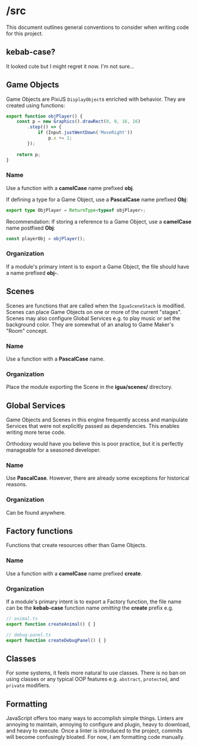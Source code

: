 # /src
This document outlines general conventions to consider when writing code for this project.

## kebab-case?
It looked cute but I might regret it now. I'm not sure...

## Game Objects
Game Objects are PixiJS `DisplayObject`s enriched with behavior. They are created using functions:
```ts
export function objPlayer() {
    const p = new Graphics().drawRect(0, 0, 16, 16)
        .step(() => {
            if (Input.justWentDown('MoveRight'))
                p.x += 1;
        });
    
    return p;
}
```

### Name
Use a function with a **camelCase** name prefixed **obj**.

If defining a type for a Game Object, use a **PascalCase** name prefixed **Obj**:
```ts
export type ObjPlayer = ReturnType<typeof objPlayer>;
```

Recommendation: If storing a reference to a Game Object, use a **camelCase** name postfixed **Obj**:
```ts
const playerObj = objPlayer();
```

### Organization
If a module's primary intent is to export a Game Object, the file should have a name prefixed **obj-**.


## Scenes
Scenes are functions that are called when the `IguaSceneStack` is modified.
Scenes can place Game Objects on one or more of the current "stages". Scenes may also configure Global Services e.g. to play music or set the background color.
They are somewhat of an analog to Game Maker's "Room" concept.

### Name
Use a function with a **PascalCase** name.

### Organization
Place the module exporting the Scene in the **igua/scenes/** directory.


## Global Services
Game Objects and Scenes in this engine frequently access and manipulate Services that were not explicitly passed as dependencies.
This enables writing more terse code.

Orthodoxy would have you believe this is poor practice, but it is perfectly manageable for a seasoned developer.

### Name
Use **PascalCase**. However, there are already some exceptions for historical reasons.

### Organization
Can be found anywhere.


## Factory functions
Functions that create resources other than Game Objects.

### Name
Use a function with a **camelCase** name prefixed **create**.

### Organization
If a module's primary intent is to export a Factory function, the file name can be the **kebab-case** function name *omitting* the **create** prefix e.g.
```ts
// animal.ts
export function createAnimal() { }

// debug-panel.ts
export function createDebugPanel() { }
```


## Classes
For some systems, it feels more natural to use classes. There is no ban on using classes or any typical OOP features e.g. `abstract`, `protected`, and `private` modifiers.

## Formatting
JavaScript offers too many ways to accomplish simple things. Linters are annoying to maintain, annoying to configure and plugin, heavy to download, and heavy to execute.
Once a linter is introduced to the project, commits will become confusingly bloated. For now, I am formatting code manually.